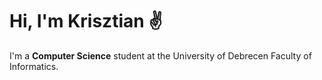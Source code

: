 Hi, I'm Krisztian ✌
====================

I'm a **Computer Science** student at the University of Debrecen Faculty of Informatics.
